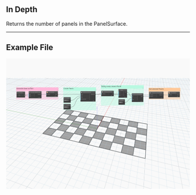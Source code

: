 ## In Depth
Returns the number of panels in the PanelSurface.
___
## Example File

![NumPanels](./Autodesk.DesignScript.Geometry.PanelSurface.NumPanels_img.jpg)
